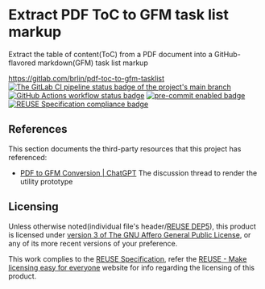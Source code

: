 # Extract PDF ToC to GFM task list markup

Extract the table of content(ToC) from a PDF document into a GitHub-flavored markdown(GFM) task list markup

<https://gitlab.com/brlin/pdf-toc-to-gfm-tasklist>  
[![The GitLab CI pipeline status badge of the project's `main` branch](https://gitlab.com/brlin/pdf-toc-to-gfm-tasklist/badges/main/pipeline.svg?ignore_skipped=true "Click here to check out the comprehensive status of the GitLab CI pipelines")](https://gitlab.com/brlin/pdf-toc-to-gfm-tasklist/-/pipelines) [![GitHub Actions workflow status badge](https://github.com/brlin-tw/pdf-toc-to-gfm-tasklist/actions/workflows/check-potential-problems.yml/badge.svg "GitHub Actions workflow status")](https://github.com/brlin-tw/pdf-toc-to-gfm-tasklist/actions/workflows/check-potential-problems.yml) [![pre-commit enabled badge](https://img.shields.io/badge/pre--commit-enabled-brightgreen?logo=pre-commit&logoColor=white "This project uses pre-commit to check potential problems")](https://pre-commit.com/) [![REUSE Specification compliance badge](https://api.reuse.software/badge/gitlab.com/brlin/pdf-toc-to-gfm-tasklist "This project complies to the REUSE specification to decrease software licensing costs")](https://api.reuse.software/info/gitlab.com/brlin/pdf-toc-to-gfm-tasklist)

## References

This section documents the third-party resources that this project has referenced:

* [PDF to GFM Conversion | ChatGPT](https://chat.openai.com/share/f51c809a-c0c5-4eee-babd-5f63ec13195b)
  The discussion thread to render the utility prototype

## Licensing

Unless otherwise noted(individual file's header/[REUSE DEP5](.reuse/dep5)), this product is licensed under [version 3 of The GNU Affero General Public License](https://www.gnu.org/licenses/agpl-3.0.html), or any of its more recent versions of your preference.

This work complies to the [REUSE Specification](https://reuse.software/spec/), refer the [REUSE - Make licensing easy for everyone](https://reuse.software/) website for info regarding the licensing of this product.
